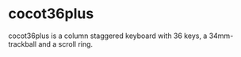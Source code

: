 # cocot36plus
cocot36plus is a column staggered keyboard with 36 keys, a 34mm-trackball and a scroll ring.
